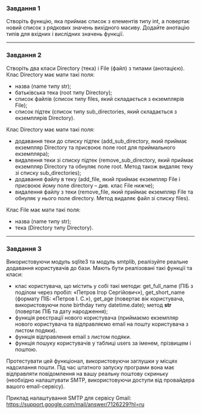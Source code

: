 ### Завдання 1
Створіть функцію, яка приймає список з елементів типу int, а повертає новий список з рядкових значень вихідного масиву. Додайте анотацію типів для вхідних і вислідних значень функції. 
***

### Завдання 2
Створіть два класи Directory (тека) і File (файл) з типами (анотацією).
Клас Directory має мати такі поля:
- назва (name типу str);
- батьківська тека (root типу Directory);
- список файлів (список типу files, який складається з екземплярів File);
- список підтек (список типу sub_directories, який складається з екземплярів Directory). 

Клас Directory має мати такі поля:
- додавання теки до списку підтек (add_sub_directory, який приймає екземпляр Directory та присвоює поле root для приймального екземпляра);
- видалення теки зі списку підтек (remove_sub_directory, який приймає екземпляр Directory та обнуляє поле root. Метод також видаляє теку зі списку sub_directories);
- додавання файлу в теку (add_file, який приймає екземпляр File і присвоює йому поле directory – див. клас File нижче);
- видалення файлу з теки (remove_file, який приймає екземпляр File та обнуляє у нього поле directory. Метод видаляє файл зі списку files). 

Клас File має мати такі поля:
- назва (name типу str);
- тека (Directory типу Directory). 
***

### Завдання 3
Використовуючи модуль sqlite3 та модуль smtplib, реалізуйте реальне додавання користувачів до бази. Мають бути реалізовані такі функції та класи:
- клас користувача, що містить у собі такі методи: get_full_name (ПІБ з поділом через пробіл: «Петров Ігор Сергійович»), get_short_name (формату ПІБ: «Петров І. С.»), get_age (повертає вік користувача, використовуючи поле birthday типу datetime.date); метод __str__ (повертає ПІБ та дату народження);
- функція реєстрації нового користувача (приймаємо екземпляр нового користувача та відправляємо email на пошту користувача з листом подяки).
- функція відправлення email з листом подяки.
- функція пошуку користувачів у таблиці users за іменем, прізвищем і поштою.

Протестувати цей функціонал, використовуючи заглушки у місцях надсилання пошти. Під час штатного запуску програми вона має відправляти повідомлення на вашу реальну поштову скриньку (необхідно налаштувати SMTP, використовуючи доступи від провайдера вашого email-сервісу).

Приклад налаштування SMTP для сервісу Gmail: https://support.google.com/mail/answer/7126229?hl=ru